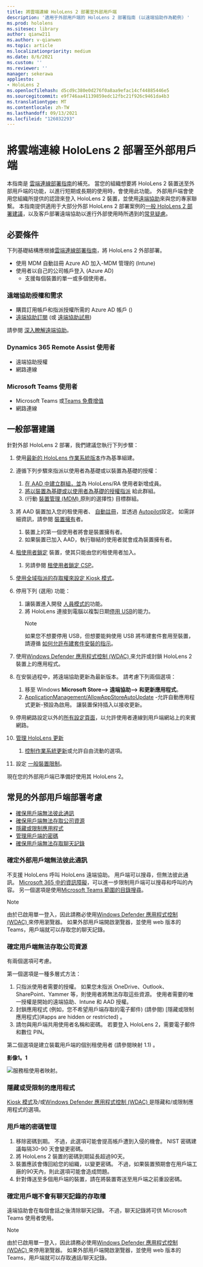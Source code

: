 ```yaml
---
title: 將雲端連線 HoloLens 2 部署至外部用戶端
description: '適用于外部用戶端的 HoloLens 2 部署指南 (以遠端協助作為範例) '
ms.prod: hololens
ms.sitesec: library
author: qianw211
ms.author: v-qianwen
ms.topic: article
ms.localizationpriority: medium
ms.date: 8/6/2021
ms.custom: ''
ms.reviewer: ''
manager: sekerawa
appliesto:
- HoloLens 2
ms.openlocfilehash: d5cd9c380e0d276f0a8aa9efac14cf44885446e5
ms.sourcegitcommit: e9f746aa41139859edc12fbc21f926c9461da4b3
ms.translationtype: MT
ms.contentlocale: zh-TW
ms.lasthandoff: 09/13/2021
ms.locfileid: "126032293"
---
```

# <a name="deploy-cloud-connected-hololens-2-to-external-clients"></a>將雲端連線 HoloLens 2 部署至外部用戶端

本指南是 [雲端連線部署指南](hololens2-cloud-connected-overview.md)的補充。 當您的組織想要將 HoloLens 2 裝置送至外部用戶端的功能，以進行短期或長期的使用時，會使用此功能。 外部用戶端會使用您組織所提供的認證來登入 HoloLens 2 裝置，並使用[遠端協助](/dynamics365/mixed-reality/remote-assist/ra-overview)來與您的專家聯繫。 本指南提供適用于大部分外部 HoloLens 2 部署案例的[一般 HoloLens 2 部署建議](#general-deployment-recommendations)，以及客戶部署遠端協助以進行外部使用時所遇到的[常見疑慮](#common-external-client-deployment-concerns)。 

## <a name="prerequisites"></a>必要條件

下列基礎結構應根據[雲端連線部署指南](hololens2-cloud-connected-overview.md)，將 HoloLens 2 外部部署。

- 使用 MDM 自動註冊 Azure AD 加入-MDM 管理的 (Intune) 
- 使用者以自己的公司帳戶登入 (Azure AD) 
    - 支援每個裝置的單一或多個使用者。

### <a name="remote-assist-licensing-and-requirements"></a>遠端協助授權和需求

- 購買訂用帳戶和指派授權所需的 Azure AD 帳戶 () 
- [遠端協助訂閱](/dynamics365/mixed-reality/remote-assist/buy-and-deploy-remote-assist) (或 [遠端協助試用](/dynamics365/mixed-reality/remote-assist/try-remote-assist)) 

請參閱 [深入瞭解遠端協助](/hololens/hololens2-cloud-connected-overview#learn-about-remote-assist)。

### <a name="dynamics-365-remote-assist-user"></a>Dynamics 365 Remote Assist 使用者

- 遠端協助授權
- 網路連線

### <a name="microsoft-teams-user"></a>Microsoft Teams 使用者

- Microsoft Teams 或[Teams 免費增值](https://products.office.com/microsoft-teams/free)
- 網路連線

## <a name="general-deployment-recommendations"></a>一般部署建議

針對外部 HoloLens 2 部署，我們建議您執行下列步驟：

1. 使用[最新的 HoloLens 作業系統版本](https://aka.ms/hololens2download)作為基準組建。
1. 遵循下列步驟來指派以使用者為基礎或以裝置為基礎的授權：
    1. [在 AAD 中建立群組，並](/azure/active-directory/fundamentals/active-directory-groups-create-azure-portal#create-a-basic-group-and-add-members)為 HoloLens/RA 使用者新增成員。
    1. [將以裝置為基礎或以使用者為基礎的授權指派](/azure/active-directory/enterprise-users/licensing-groups-assign#:~:text=In%20this%20article%201%20Assign%20the%20required%20licenses,3%20Check%20for%20license%20problems%20and%20resolve%20them) 給此群組。
    1.  (行動 [裝置管理 (MDM) ](hololens-enroll-mdm.md) 原則的選擇性) 目標群組。

1. 將 AAD 裝置加入您的租使用者、 [自動註冊](/hololens/hololens-enroll-mdm#auto-enrollment-in-mdm)，並透過 [Autopilot](/hololens/hololens2-autopilot)設定。 如需詳細資訊，請參閱 [裝置擁有](/hololens/security-adminless-os#device-owner)者。
    1. 裝置上的第一個使用者將會是裝置擁有者。
    1. 如果裝置已加入 AAD，執行聯結的使用者就會成為裝置擁有者。
    
1. [租使用者鎖定](/hololens/hololens-release-notes#tenantlockdown-csp-and-autopilot) 裝置，使其只能由您的租使用者加入。
    1. 另請參閱 [租使用者鎖定 CSP](/windows/client-management/mdm/tenantlockdown-csp)。

1. [使用全域指派的存取權來設定 Kiosk 模式](/hololens/hololens-global-assigned-access-kiosk)。

1. 停用下列 (選用) 功能：
    1. 讓裝置進入開發 [人員模式的](/windows/client-management/mdm/policy-csp-applicationmanagement#applicationmanagement-allowdeveloperunlock)功能。
    1. 將 HoloLens 連接到電腦以複製日期[停用 USB](/windows/client-management/mdm/policy-csp-connectivity#connectivity-allowusbconnection)的能力。
       > [!NOTE]
        > 如果您不想要停用 USB，但想要能夠使用 USB 將布建套件套用至裝置，請遵循 [如何允許布建套件安裝的指示](/windows/client-management/mdm/policy-csp-security#security-allowaddprovisioningpackage)。

1. 使用[Windows Defender 應用程式控制 (WDAC) ](/hololens/windows-defender-application-control-wdac)來允許或封鎖 HoloLens 2 裝置上的應用程式。
1. 在安裝過程中，將遠端協助更新為最新版本。 請考慮下列兩個選項：
    1. 移至 Windows **Microsoft Store--> 遠端協助--> 和更新應用程式**。
    1. [ApplicationManagement/AllowAppStoreAutoUpdate](/windows/client-management/mdm/policy-csp-applicationmanagement#applicationmanagement-allowappstoreautoupdate) -允許自動應用程式更新-預設為啟用。 讓裝置保持插入以接收更新。
1. 停用網路設定以外的[所有設定頁面](/hololens/settings-uri-list)，以允許使用者連線到用戶端網站上的來賓網路。
1. [管理 HoloLens 更新](/hololens/hololens-updates)
    1. [控制作業系統更新](/mem/intune/protect/windows-update-for-business-configure#create-and-assign-update-rings)或允許自由流動的選項。
1. 設定 [一般裝置限制](/hololens/hololens-common-device-restrictions)。

現在您的外部用戶端已準備好使用其 HoloLens 2。

## <a name="common-external-client-deployment-concerns"></a>常見的外部用戶端部署考慮

- [確保用戶端無法彼此通訊](#ensure-that-external-clients-cant-communicate-with-one-another)
- [確保用戶端無法存取公司資源](#ensure-that-clients-wont-have-access-to-company-resources)
- [隱藏或限制應用程式](#hidden-or-restricted-apps)
- [管理用戶端的密碼](#password-management-for-your-clients) 
- [確保用戶端無法存取聊天記錄](#ensure-that-clients-wont-have-access-to-chat-history)

### <a name="ensure-that-external-clients-cant-communicate-with-one-another"></a>確定外部用戶端無法彼此通訊

不支援 HoloLens 呼叫 HoloLens 遠端協助。 用戶端可以搜尋，但無法彼此通訊。 [Microsoft 365 中的資訊障礙](/microsoft-365/compliance/information-barriers)，可以進一步限制用戶端可以搜尋和呼叫的內容。 另一個選項是使用[Microsoft Teams 範圍的目錄搜尋](/MicrosoftTeams/teams-scoped-directory-search)。

 > [!NOTE]
> 由於已啟用單一登入，因此請務必使用[Windows Defender 應用程式控制 (WDAC) ](/hololens/windows-defender-application-control-wdac)來停用瀏覽器。 如果外部用戶端開啟瀏覽器，並使用 web 版本的 Teams，用戶端就可以存取您的聊天記錄。

### <a name="ensure-that-clients-wont-have-access-to-company-resources"></a>確定用戶端無法存取公司資源

有兩個選項可考慮。

第一個選項是一種多層式方法：

1. 只指派使用者需要的授權。 如果您未指派 OneDrive、Outlook、SharePoint、Yammer 等，則使用者將無法存取這些資源。 使用者需要的唯一授權是開始的遠端協助、Intune 和 AAD 授權。
1. 封鎖應用程式 (例如，您不希望用戶端存取的電子郵件)  (請參閱) [隱藏或限制應用程式](#apps are hidden or restricted) 。
1. 請勿與用戶端共用使用者名稱和密碼。 若要登入 HoloLens 2，需要電子郵件和數位 PIN。

第二個選項是建立裝載用戶端的個別租使用者 (請參閱映射 1.1) 。

**影像1。1**

![服務租使用者映射。](./images/hololens-service-tenant-image.png)

### <a name="hidden-or-restricted-apps"></a>隱藏或受限制的應用程式

[Kiosk 模式](/hololens/hololens-kiosk)及/或[Windows Defender 應用程式控制 (WDAC) ](/hololens/windows-efender-application-control-wdac)是隱藏和/或限制應用程式的選項。

### <a name="password-management-for-your-clients"></a>用戶端的密碼管理

1. 移除密碼到期。 不過，此選項可能會提高帳戶遭到入侵的機會。 NIST 密碼建議每隔30-90 天會變更密碼。
1. 將 HoloLens 2 裝置的密碼到期延長超過90天。
1. 裝置應該會傳回給您的組織，以變更密碼。 不過，如果裝置預期會在用戶端工廠的90天內，則此選項可能會造成問題。  
1. 針對傳送至多個用戶端的裝置，請在將裝置寄送至用戶端之前重設密碼。

### <a name="ensure-that-clients-wont-have-access-to-chat-history"></a>確定用戶端不會有聊天記錄的存取權

遠端協助會在每個會話之後清除聊天記錄。 不過，聊天記錄將可供 Microsoft Teams 使用者使用。

> [!NOTE]
> 由於已啟用單一登入，因此請務必使用[Windows Defender 應用程式控制 (WDAC) ](/hololens/windows-defender-application-control-wdac)來停用瀏覽器。  如果外部用戶端開啟瀏覽器，並使用 web 版本的 Teams，用戶端就可以存取通話/聊天記錄。
